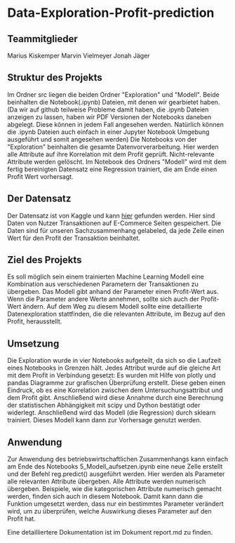 # Data-Exploration-Profit-prediction

## Teammitglieder
Marius Kiskemper
Marvin Vielmeyer
Jonah Jäger

## Struktur des Projekts
Im Ordner src liegen die beiden Ordner "Exploration" und "Modell". Beide beinhalten die Notebook(.ipynb) Dateien, mit denen wir gearbietet haben. (Da wir auf github teilweise Probleme damit haben, die .ipynb Dateien anzeigen zu lassen, haben wir PDF Versionen der Notebooks daneben abgelegt. Diese können in jedem Fall angesehen werden. Natürlich können die .ipynb Dateien auch einfach in einer Jupyter Notebook Umgebung ausgeführt und somit angesehen werden)
Die Notebooks von der "Exploration" beinhalten die gesamte Datenvorverarbeitung. Hier werden alle Attribute auf ihre Korrelation mit dem Profit geprüft. Nicht-relevante Attribute werden gelöscht.
Im Notebook des Ordners "Modell" wird mit dem fertig bereinigten Datensatz eine Regression trainiert, die am Ende einen Profit Wert vorhersagt.

## Der Datensatz
Der Datensatz ist von Kaggle und kann [hier](https://www.kaggle.com/apoorvaappz/global-super-store-dataset "hier") gefunden werden. Hier sind Daten von Nutzer Transaktionen auf E-Commerce Seiten gespeichert. Die Daten sind für unseren Sachzusammenhang gelabeled, da jede Zeile einen Wert für den Profit der Transaktion beinhaltet.

## Ziel des Projekts
Es soll möglich sein einem trainierten Machine Learning Modell eine Kombination aus verschiedenen Parametern der Transaktionen zu übergeben. Das Modell gibt anhand der Parameter einen Profit-Wert aus. Wenn die Parameter andere Werte annehmen, sollte sich auch der Profit-Wert ändern. Auf dem Weg zu diesem Modell sollte eine detaillierte Datenexploration stattfinden, die die relevanten Attribute, im Bezug auf den Profit, herausstellt.

## Umsetzung
Die Exploration wurde in vier Notebooks aufgeteilt, da sich so die Laufzeit eines Notebooks in Grenzen hält. Jedes Attribut wurde auf die gleiche Art mit dem Profit in Verbindung gesetzt: Es wurden mit Hilfe von plotly und pandas Diagramme zur grafischen Überprüfung erstellt. Diese geben einen Eindruck, ob es eine Korrelation zwischen dem Untersuchungsattribut und dem Profit gibt. Anschließend wird diese Annahme durch eine Berechnung der statistischen Abhängigkeit mit scipy und Dython bestätigt oder widerlegt.
Anschließend wird das Modell (die Regression) durch sklearn trainiert. Dieses Modell kann dann zur Vorhersage genutzt werden.

## Anwendung
Zur Anwendung des betriebswirtschaftlichen Zusammenhangs kann einfach am Ende des Notebooks 5_Modell_aufsetzen.ipynb eine neue Zelle erstellt und der Befehl reg.predict() ausgeführt werden. Hier werden als Parameter alle relevanten Attribute übergeben. Alle Attribute werden numerisch übergeben. Beispiele, wie die kategorischen Attribute numerisch gemacht werden, finden sich auch in diesem Notebook. 
Damit kann dann die Funktion umgesetzt werden, dass nur ein bestimmtes Parameter verändert wird, um zu überprüfen, welche Auswirkung dieses Parameter auf den Profit hat.

Eine detailliertere Dokumentation ist im Dokument report.md zu finden.
